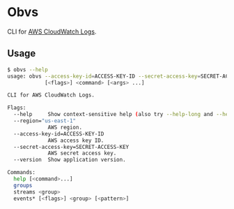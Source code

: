 # Obvs

CLI for [AWS CloudWatch Logs](https://aws.amazon.com/cloudwatch/details/#log-monitoring).

## Usage

```bash
$ obvs --help
usage: obvs --access-key-id=ACCESS-KEY-ID --secret-access-key=SECRET-ACCESS-KEY \
            [<flags>] <command> [<args> ...]

CLI for AWS CloudWatch Logs.

Flags:
  --help     Show context-sensitive help (also try --help-long and --help-man).
  --region="us-east-1"
             AWS region.
  --access-key-id=ACCESS-KEY-ID
             AWS access key ID.
  --secret-access-key=SECRET-ACCESS-KEY
             AWS secret access key.
  --version  Show application version.

Commands:
  help [<command>...]
  groups
  streams <group>
  events* [<flags>] <group> [<pattern>]
```
